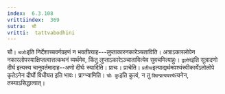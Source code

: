 ```yaml
---
index:  6.3.108
vrittiindex:  369
sutra:  चौ
vritti:  tattvabodhini 
---
```


चौ। `चजोः`इति निर्देशाच्चवर्गग्रहणं न भवतीत्याह---लुप्ताकारनकारेञ्चताविति। अत्राऽकारलोपेन नकारलोपस्याक्षिप्तत्वात्तत्कथनं व्यर्थमेव, किंतु लुप्ताऽकारेऽञ्चातावित्येव सुवचमित्याहुः। `ढ्रलोपे`इति सूत्रादणो दीर्घ इत्यस्य चानुवर्तमादाह--अणो दीर्घः स्यादिति। प्राचः। प्राचेति। `प्रतीचः`इत्याद्यर्थमवश्यंस्वीकार्येऽतोलोपे कृतेऽनेन दीर्घो विधीयत इति भावः। प्राग्भ्यामिति। `चोः कुः`इति कुत्वं, न तु `क्विन्प्रत्ययस्ये`त्यनेन, तस्याऽसिद्धात्वात्।

